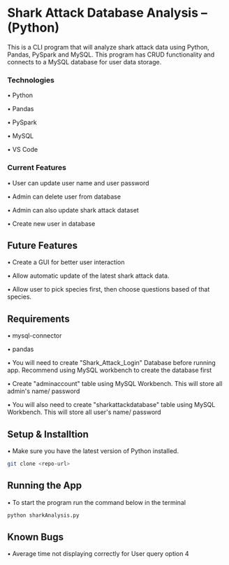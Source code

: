 # Shark Attack Database Analysis – (Python)

This is a CLI program that will analyze shark attack data using Python, Pandas, PySpark and MySQL. This program has CRUD functionality and connects to a MySQL database for user data storage.

### Technologies
  •	Python
  
  •	Pandas
  
  •	PySpark
  
  •	MySQL
  
  •	VS Code
  
### Current Features

  •	User can update user name and user password
  
  •	Admin can delete user from database
  
  •	Admin can also update shark attack dataset
  
  •	Create new user in database  
    
## Future Features

  • Create a GUI for better user interaction

  •	Allow automatic update of the latest shark attack data.
  
  •	Allow user to pick species first, then choose questions based of that species.
  
 ## Requirements
  •	mysql-connector
  
  •	pandas
  
  •	You will need to create "Shark_Attack_Login" Database before running app. Recommend using MySQL workbench to create the database first
  
  • Create  "adminaccount" table using MySQL Workbench. This will store all admin's name/ password
  
  • You will also need to create "sharkattackdatabase" table using MySQL Workbench. This will  store all user's name/ password
        
  
 ## Setup & Installtion
  • Make sure you have the latest version of Python installed.
```bash
git clone <repo-url>
```
  
 ## Running the App
  • To start the program run the command below in the terminal
```bash
python sharkAnalysis.py
```
    
 ## Known Bugs
  • Average time not displaying correctly for User query option 4
  
  
  
  

